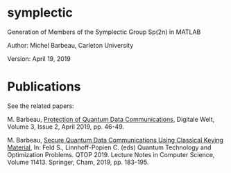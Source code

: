 # symplectic
Generation of Members of the Symplectic Group Sp(2n) in MATLAB

Author: Michel Barbeau, Carleton University

Version: April 19, 2019

# Publications

See the related papers:

M. Barbeau, [Protection of Quantum Data Communications](https://link.springer.com/article/10.1007%2Fs42354-019-0169-8), Digitale Welt, Volume 3, Issue 2, April 2019, pp. 46-49.

M. Barbeau, [Secure Quantum Data Communications Using Classical Keying Material](https://link.springer.com/chapter/10.1007%2F978-3-030-14082-3_16), In: Feld S., Linnhoff-Popien C. (eds) Quantum Technology and Optimization Problems. QTOP 2019. Lecture Notes in Computer Science, Volume 11413. Springer, Cham, 2019, pp. 183-195.
